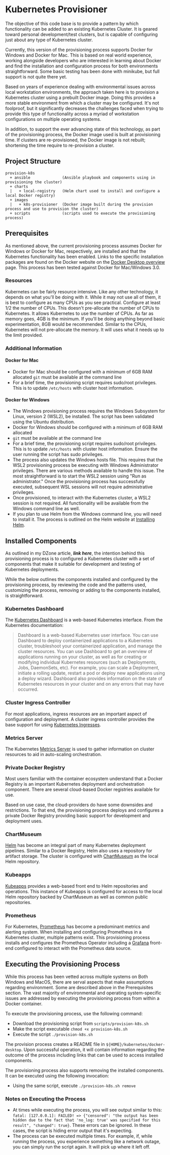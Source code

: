 # Kubernetes Provisioner

The objective of this code base is to provide a pattern by which functionality can be added to an existing Kubernetes Cluster. It is geared toward personal development/test clusters, but is capable of configuring just about any type of Kubernetes cluster.

Currently, this version of the provisioning process supports Docker for Windows and Docker for Mac. This is based on real world experience, working alongside developers who are interested in learning about Docker and find the installation and configuration process for both environments straightforward. Some basic testing has been done with minikube, but full support is not quite there yet.

Based on years of experience dealing with environmental issues across local workstation environments, the approach taken here is to provision a Kubernetes cluster using a prebuilt Docker image. Doing this provides a more stable environment from which a cluster may be configured. It's not foolproof, but it significantly decreases the challenges faced when trying to provide this type of functionality across a myriad of workstation configurations on multiple operating systems.

In addition, to support the ever advancing state of this technology, as part of the provisioning process, the Docker image used is built at provisioning time. If clusters are re-provisioned, the Docker image is not rebuilt; shortening the time require to re-provision a cluster.

## Project Structure

```text
provision-k8s
  + ansible              (Ansible playbook and components using in provisioning the cluster)
  + charts
  |   + local-registry   (Helm chart used to install and configure a local Docker registry)
  + images
  |   + k8s-provisioner  (Docker image built during the provision process and use to provision the cluster)
  + scripts              (scripts used to execute the provisioning process)

```

## Prerequisites

As mentioned above, the current provisioning process assumes Docker for Windows or Docker for Mac, respectively, are installed and that the Kubernetes functionality has been enabled. Links to the specific installation packages are found on the Docker website on the [Docker Desktop overview](https://docs.docker.com/desktop/) page. This process has been tested against Docker for Mac/Windows 3.0.

### Resources

Kubernetes can be fairly resource intensive. Like any other technology, it depends on what you'll be doing with it. While it may not use all of them, it is best to configure as many CPUs as you see practical. Configure at least 1/2 the number of CPUs. This doesn't pre-allocate the number of CPUs to Kubernetes. It allows Kubernetes to use the number of CPUs. As far as memory goes, 4GB is the minimum. If you'll be doing anything beyond basic experimentation, 8GB would be recommended. Similar to the CPUs, Kubernetes will not pre-allocate the memory. It will uses what it needs up to the limit provided.

### Additional Information

#### Docker for Mac

* Docker for Mac should be configured with a minimum of 6GB RAM allocated
`git` must be available at the command line
* For a brief time, the provisioning script requires sudo/root privileges. This is to update `/etc/hosts` with cluster host information.

#### Docker for Windows

* The Windows provisioning process requires the Windows Subsystem for Linux, version 2 (WSL2), be installed. The script has been validated using the Ubuntu distribution.
* Docker for Windows should be configured with a minimum of 6GB RAM allocated
* `git` must be available at the command line
* For a brief time, the provisioning script requires sudo/root privileges. This is to update `/etc/hosts` with cluster host information. Ensure the user running the script has sudo privileges.
* The process also updates the Windows hosts file. This requires that the WSL2 provisioning process be executing with Windows Administrator privileges. There are various methods available to handle this issue. The most straightforward is to start the WSL2 session using "Run as administrator." Once the provisioning process has successfully executed, subsequent WSL sessions will not require administrative privileges.
* Once provisioned, to interact with the Kubernetes cluster, a WSL2 session is not required. All functionality will be available from the Windows command line as well.
* If you plan to use Helm from the Windows command line, you will need to install it. The process is outlined on the Helm website at [Installing Helm](https://helm.sh/docs/intro/install/).

## Installed Components

As outlined in my DZone article, ***link here***, the intention behind this provisioning process is to configured a Kubernetes cluster with a set of components that make it suitable for development and testing of Kubernetes deployments.

While the below outlines the components installed and configured by the provisioning process, by reviewing the code and the patterns used, customizing the process, removing or adding to the components installed, is straightforward.

### Kubernetes Dashboard

The [Kubernetes Dashboard](https://kubernetes.io/docs/tasks/access-application-cluster/web-ui-dashboard/) is a web-based Kubernetes interface. From the Kubernetes documentation:

> Dashboard is a web-based Kubernetes user interface. You can use Dashboard to deploy containerized applications to a Kubernetes cluster, troubleshoot your containerized application, and manage the cluster resources. You can use Dashboard to get an overview of applications running on your cluster, as well as for creating or modifying individual Kubernetes resources (such as Deployments, Jobs, DaemonSets, etc). For example, you can scale a Deployment, initiate a rolling update, restart a pod or deploy new applications using a deploy wizard. Dashboard also provides information on the state of Kubernetes resources in your cluster and on any errors that may have occurred.

### Cluster Ingress Controller

 For most applications, ingress resources are an important aspect of configuration and deployment. A cluster ingress controller provides the base support for using [Kubernetes Ingresses](https://kubernetes.io/docs/concepts/services-networking/ingress/).

### Metrics Server

The Kubernetes [Metrics Server](https://github.com/kubernetes-sigs/metrics-server) is used to gather information on cluster resources to aid in auto-scaling orchestration.

### Private Docker Registry

Most users familiar with the container ecosystem understand that a Docker Registry is an important Kubernetes deployment and orchestration component. There are several cloud-based Docker registries available for use.

Based on use case, the cloud-providers do have some downsides and restrictions. To that end, the provisioning process deploys and configures a private Docker Registry providing basic support for development and deployment uses.

### ChartMuseum

[Helm](https://helm.sh/) has become an integral part of many Kubernetes deployment pipelines. Similar to a Docker Registry, Helm also uses a repository for artifact storage. The cluster is configured with [ChartMuseum](https://chartmuseum.com/) as the local Helm repository.

### Kubeapps

[Kubeapps](https://kubeapps.com/) provides a web-based front end to Helm repositories and operations. This instance of Kubeapps is configured for access to the local Helm repository backed by ChartMuseum as well as common public repositories.

### Prometheus

For Kubernetes, [Prometheus](https://prometheus.io/) has become a predominant metrics and alerting system. When installing and configuring Prometheus in a Kubernetes cluster, multiple patterns exist. This provisioning process installs and configures the Prometheus Operator including a [Grafana](https://grafana.com/) front-end configured to interact with the Prometheus data source.

## Executing the Provisioning Process

While this process has been vetted across multiple systems on Both Windows and MacOS, there are serval aspects that make assumptions regarding environment. Some are described above in the Prerequisites section. The vast majority of environmental and operating system-specific issues are addressed by executing the provisioning process from within a Docker container.

To execute the provisioning process, use the following command:

* Download the provisioning script from `scripts/provision-k8s.sh`
* Make the script executable `chmod +x provision-k8s.sh`
* Execute the script `./provision-k8s.sh`

The provision process creates a README file in `${HOME}/kubernetes/docker-desktop`. Upon successful operation, it will contain information regarding the outcome of the process including links that can be used to access installed components.

The provisioning process also supports removing the installed components. It can be executed using the following invocation:

* Using the same script, execute `./provision-k8s.sh remove`

### Notes on Executing the Process

* At times while executing the process, you will see output similar to this: `fatal: [127.0.0.1]: FAILED! => {"censored": "the output has been hidden due to the fact that 'no_log: true' was specified for this result", "changed": true}`. These errors can be ignored. In these cases, the script is hiding error output that it's expecting.
* The process can be executed multiple times. For example, if, while running the process, you experience something like a network outage, you can simply run the script again. It will pick up where it left off.
